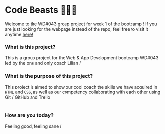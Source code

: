 # Code Beasts 💪🏼🐉
Welcome to the WD#043 group project for week 1 of the bootcamp *!*
If you are just looking for the webpage instead of the repo, feel free to visit it anytime [here!](https://c4ti4.github.io/psdthohtml/ "Deployed version of the project")

### What is this project?
This is a group project for the Web & App Development bootcamp WD#043 led by the one and only coach Lilian *!*
### What is the purpose of this project?
This project is aimed to show our cool coach the skills we have acquired in `HTML` and `CSS`, as well as our competency collaborating with each other using Git / GitHub and Trello
<br>
<br>
### How are you today?
Feeling good, feeling sane *!*